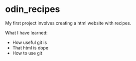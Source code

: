 # odin_recipes

My first project involves creating a html website with recipes.

What I have learned:

- How useful git is
- That html is dope
- How to use git